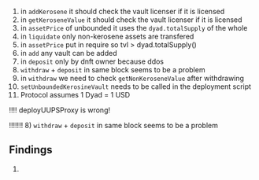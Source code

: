 1) in `addKerosene` it should check the vault licenser if it is licensed
2) in `getKeroseneValue` it should check the vault licenser if it is licensed
3) in `assetPrice` of unbounded it uses the `dyad.totalSupply` of the whole 
4) in `liquidate` only non-kerosene assets are transfered
5) in `assetPrice` put in require so tvl > dyad.totalSupply()
6) in `add` any vault can be added
7) in `deposit` only by dnft owner because ddos
8) `withdraw` + `deposit` in same block seems to be a problem
9) in `withdraw` we need to check `getNonKeroseneValue` after withdrawing
10) `setUnboundedKerosineVault` needs to be called in the deployment script
11) Protocol assumes 1 Dyad = 1 USD

!!!! deployUUPSProxy is wrong!

!!!!!!!
8) `withdraw` + `deposit` in same block seems to be a problem

## Findings

1) 
